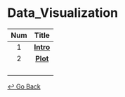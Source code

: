 # Data_Visualization

| Num  |                            Title                             |
| :--: | :----------------------------------------------------------: |
|  1   | **[Intro](https://github.com/lisy0123/Boostcamp_AI_Tech/blob/main/Data_Visualization/01_intro.pdf)** |
|  2   | **[Plot](https://github.com/lisy0123/Boostcamp_AI_Tech/blob/main/Data_Visualization/02_Plot.pdf)** |
|      |                                                              |
|      |                                                              |
|      |                                                              |
|      |                                                              |



[↩️ Go Back](https://github.com/lisy0123/Boostcamp_AI_Tech)